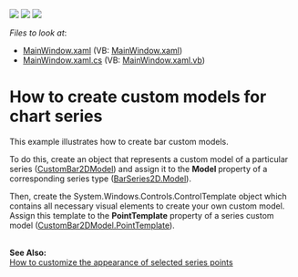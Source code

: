 <!-- default badges list -->
![](https://img.shields.io/endpoint?url=https://codecentral.devexpress.com/api/v1/VersionRange/128569549/22.2.2%2B)
[![](https://img.shields.io/badge/Open_in_DevExpress_Support_Center-FF7200?style=flat-square&logo=DevExpress&logoColor=white)](https://supportcenter.devexpress.com/ticket/details/E4593)
[![](https://img.shields.io/badge/📖_How_to_use_DevExpress_Examples-e9f6fc?style=flat-square)](https://docs.devexpress.com/GeneralInformation/403183)
<!-- default badges end -->
<!-- default file list -->
*Files to look at*:

* [MainWindow.xaml](./CS/CustomBarModels/MainWindow.xaml) (VB: [MainWindow.xaml](./VB/CustomBarModels/MainWindow.xaml))
* [MainWindow.xaml.cs](./CS/CustomBarModels/MainWindow.xaml.cs) (VB: [MainWindow.xaml.vb](./VB/CustomBarModels/MainWindow.xaml.vb))
<!-- default file list end -->
# How to create custom models for chart series 


<p>This example illustrates how to create bar custom models.</p>
<p>To do this, create an object that represents a custom model of a particular series (<a href="http://documentation.devexpress.com/#WPF/clsDevExpressXpfChartsCustomBar2DModeltopic"><u>CustomBar2DModel</u></a>) and assign it to the <strong>Model </strong>property of a corresponding series type (<a href="http://documentation.devexpress.com/#WPF/DevExpressXpfChartsBarSeries2D_Modeltopic"><u>BarSeries2D.Model</u></a>).</p>
<p>Then, create the System.Windows.Controls.ControlTemplate object which contains all necessary visual elements to create your own custom model. Assign this template to the <strong>Point</strong><strong>Template</strong> property of a series custom model (<a href="http://documentation.devexpress.com/#WPF/DevExpressXpfChartsCustomBar2DModel_PointTemplatetopic"><u>CustomBar2DModel.PointTemplate</u></a>).</p>
<p> <br /><b>See Also:</b> <br /><a href="https://www.devexpress.com/Support/Center/p/T209781">How to customize the appearance of selected series points</a> </p>

<br/>


